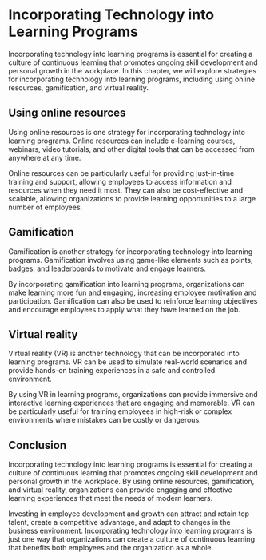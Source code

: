 # Incorporating Technology into Learning Programs

Incorporating technology into learning programs is essential for creating a culture of continuous learning that promotes ongoing skill development and personal growth in the workplace. In this chapter, we will explore strategies for incorporating technology into learning programs, including using online resources, gamification, and virtual reality.

Using online resources
----------------------

Using online resources is one strategy for incorporating technology into learning programs. Online resources can include e-learning courses, webinars, video tutorials, and other digital tools that can be accessed from anywhere at any time.

Online resources can be particularly useful for providing just-in-time training and support, allowing employees to access information and resources when they need it most. They can also be cost-effective and scalable, allowing organizations to provide learning opportunities to a large number of employees.

Gamification
------------

Gamification is another strategy for incorporating technology into learning programs. Gamification involves using game-like elements such as points, badges, and leaderboards to motivate and engage learners.

By incorporating gamification into learning programs, organizations can make learning more fun and engaging, increasing employee motivation and participation. Gamification can also be used to reinforce learning objectives and encourage employees to apply what they have learned on the job.

Virtual reality
---------------

Virtual reality (VR) is another technology that can be incorporated into learning programs. VR can be used to simulate real-world scenarios and provide hands-on training experiences in a safe and controlled environment.

By using VR in learning programs, organizations can provide immersive and interactive learning experiences that are engaging and memorable. VR can be particularly useful for training employees in high-risk or complex environments where mistakes can be costly or dangerous.

Conclusion
----------

Incorporating technology into learning programs is essential for creating a culture of continuous learning that promotes ongoing skill development and personal growth in the workplace. By using online resources, gamification, and virtual reality, organizations can provide engaging and effective learning experiences that meet the needs of modern learners.

Investing in employee development and growth can attract and retain top talent, create a competitive advantage, and adapt to changes in the business environment. Incorporating technology into learning programs is just one way that organizations can create a culture of continuous learning that benefits both employees and the organization as a whole.
